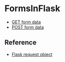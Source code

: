 # FormsInFlask

* [GET form data](https://github.com/eniompw/FormsInFlask/blob/main/get_args.py)
* [POST form data](https://github.com/eniompw/FormsInFlask/blob/main/post_form.py)

## Reference
* [Flask request object](https://flask.palletsprojects.com/en/1.1.x/quickstart/#the-request-object)
